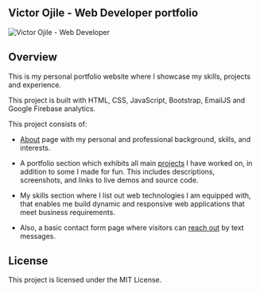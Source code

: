 ## Victor Ojile - Web Developer portfolio
![Victor Ojile - Web Developer]()

## Overview

 This is my personal portfolio website where I showcase my skills, projects and experience.
 
 This project is built with HTML, CSS, JavaScript, Bootstrap, EmailJS and Google Firebase analytics.
 
 This project consists of:
  * [About]() page with my personal and professional background, skills, and interests.
  
  * A portfolio section which exhibits all main [projects]() I have worked on, in addition to some I made for fun. This includes descriptions, screenshots, and links to live demos and source code.
  
  * My skills section where I list out web technologies I am equipped with, that enables me build dynamic and responsive web applications that meet business requirements.
  
  * Also, a basic contact form page where visitors can [reach out]() by text messages.

## License
 This project is licensed under the MIT License. 
 
